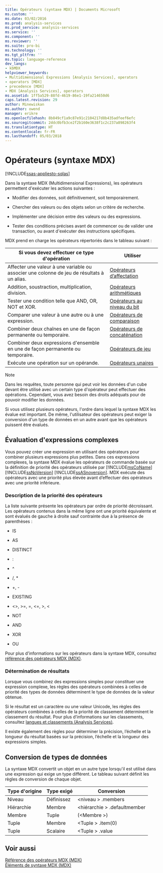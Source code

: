 ```yaml
---
title: Opérateurs (syntaxe MDX) | Documents Microsoft
ms.custom: ''
ms.date: 03/02/2016
ms.prod: analysis-services
ms.prod_service: analysis-services
ms.service: ''
ms.component: ''
ms.reviewer: ''
ms.suite: pro-bi
ms.technology: ''
ms.tgt_pltfrm: ''
ms.topic: language-reference
dev_langs:
- kbMDX
helpviewer_keywords:
- Multidimensional Expressions [Analysis Services], operators
- operators [MDX]
- precedence [MDX]
- MDX [Analysis Services], operators
ms.assetid: 1ff5a529-88fd-4619-86e1-19fa214650d6
caps.latest.revision: 29
author: Minewiskan
ms.author: owend
manager: erikre
ms.openlocfilehash: 8b849cf1a9c87e91c2104217d8b435adfeef6efc
ms.sourcegitcommit: 2ddc0bfb3ce2f2b160e3638f1c2c237a898263f4
ms.translationtype: HT
ms.contentlocale: fr-FR
ms.lasthandoff: 05/03/2018
---
```

# <a name="operators-mdx-syntax"></a>Opérateurs (syntaxe MDX)
[!INCLUDE[ssas-appliesto-sqlas](../includes/ssas-appliesto-sqlas.md)]

  Dans la syntaxe MDX (Multidimensional Expressions), les opérateurs permettent d'exécuter les actions suivantes :  
  
-   Modifier des données, soit définitivement, soit temporairement.  
  
-   Chercher des valeurs ou des objets selon un critère de recherche.  
  
-   Implémenter une décision entre des valeurs ou des expressions.  
  
-   Tester des conditions précises avant de commencer ou de valider une transaction, ou avant d'exécuter des instructions spécifiques.  
  
 MDX prend en charge les opérateurs répertoriés dans le tableau suivant :  
  
|Si vous devez effectuer ce type d'opération|Utiliser|  
|---------------------------------------|---------|  
|Affecter une valeur à une variable ou associer une colonne de jeu de résultats à un alias.|[Opérateurs d’affectation](../mdx/assignment-operators.md)|  
|Addition, soustraction, multiplication, division.|[Opérateurs arithmétiques](../mdx/arithmetic-operators.md)|  
|Tester une condition telle que AND, OR, NOT et XOR.|[Opérateurs au niveau du bit](../mdx/bitwise-operators.md)|  
|Comparer une valeur à une autre ou à une expression.|[Opérateurs de comparaison](../mdx/comparison-operators.md)|  
|Combiner deux chaînes en une de façon permanente ou temporaire.|[Opérateurs de concaténation](../mdx/concatenation-operators.md)|  
|Combiner deux expressions d'ensemble en une de façon permanente ou temporaire.|[Opérateurs de jeu](../mdx/set-operators.md)|  
|Exécute une opération sur un opérande.|[Opérateurs unaires](../mdx/unary-operators.md)|  
  
> [!NOTE]  
>  Dans les requêtes, toute personne qui peut voir les données d'un cube devant être utilisé avec un certain type d'opérateur peut effectuer des opérations. Cependant, vous avez besoin des droits adéquats pour de pouvoir modifier les données.  
  
 Si vous utilisez plusieurs opérateurs, l'ordre dans lequel la syntaxe MDX les évalue est important. De même, l'utilisateur des opérateurs peut exiger la conversion d'un type de données en un autre avant que les opérateurs puissent être évalués.  
  
## <a name="evaluating-complex-expressions"></a>Évaluation d'expressions complexes  
 Vous pouvez créer une expression en utilisant des opérateurs pour combiner plusieurs expressions plus petites. Dans ces expressions complexes, la syntaxe MDX évalue les opérateurs de commande basée sur la définition de priorité des opérateurs utilisée par [!INCLUDE[msCoName](../includes/msconame-md.md)] [!INCLUDE[ssNoVersion](../includes/ssnoversion-md.md)] [!INCLUDE[ssASnoversion](../includes/ssasnoversion-md.md)]. MDX exécute des opérateurs avec une priorité plus élevée avant d’effectuer des opérateurs avec une priorité inférieure.  
  
### <a name="understanding-operator-precedence"></a>Description de la priorité des opérateurs  
 La liste suivante présente les opérateurs par ordre de priorité décroissant. Les opérateurs contenus dans la même ligne ont une priorité équivalente et sont évalués de gauche à droite sauf contrainte due à la présence de parenthèses :  
  
-   IS  
  
-   AS  
  
-   DISTINCT  
  
-   :  
  
-   ^  
  
-   /, *  
  
-   +, -  
  
-   EXISTING  
  
-   <>, >=, =, \<=, >, <  
  
-   NOT  
  
-   AND  
  
-   XOR  
  
-   OU  
  
 Pour plus d’informations sur les opérateurs dans la syntaxe MDX, consultez [référence des opérateurs MDX &#40;MDX&#41;](../mdx/mdx-operator-reference-mdx.md).  
  
### <a name="determining-results"></a>Détermination de résultats  
 Lorsque vous combinez des expressions simples pour constituer une expression complexe, les règles des opérateurs combinées à celles de priorité des types de données déterminent le type de données de la valeur obtenue.  
  
 Si le résultat est un caractère ou une valeur Unicode, les règles des opérateurs combinées à celles de la priorité de classement déterminent le classement du résultat. Pour plus d’informations sur les classements, consultez [langues et classements &#40;Analysis Services&#41;](../analysis-services/languages-and-collations-analysis-services.md).  
  
 Il existe également des règles pour déterminer la précision, l’échelle et la longueur du résultat basées sur la précision, l’échelle et la longueur des expressions simples.  
  
## <a name="converting-data-types"></a>Conversion de types de données  
 La syntaxe MDX convertit un objet en un autre type lorsqu'il est utilisé dans une expression qui exige un type différent. Le tableau suivant définit les règles de conversion de chaque objet.  
  
|Type d'origine|Type exigé|Conversion|  
|-------------------|-----------------|----------------|  
|Niveau|Définissez|\<niveau > .members|  
|Hiérarchie|Membre|\<hiérarchie > .defaultmember|  
|Membre|Tuple|(\<Membre >)|  
|Tuple|Membre|\<Tuple > .item(0)|  
|Tuple|Scalaire|\<Tuple > .value|  
  
## <a name="see-also"></a>Voir aussi  
 [Référence des opérateurs MDX &#40;MDX&#41;](../mdx/mdx-operator-reference-mdx.md)   
 [Éléments de syntaxe MDX &#40;MDX&#41;](../mdx/mdx-syntax-elements-mdx.md)  
  
  
